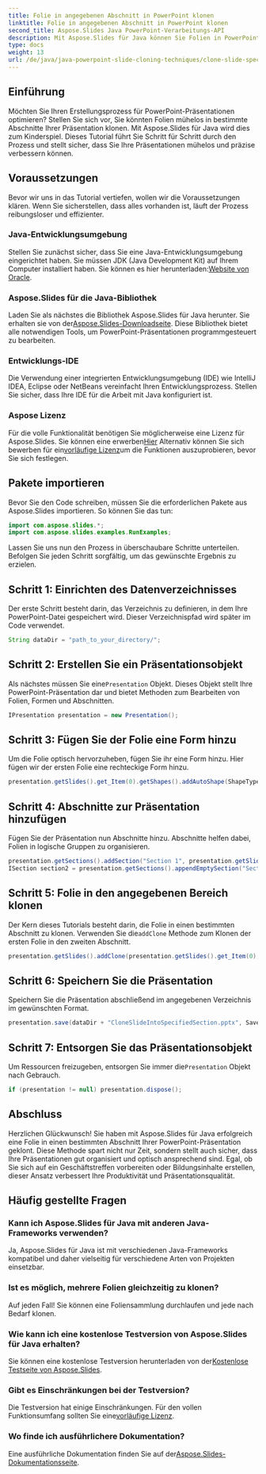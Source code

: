 ```yaml
---
title: Folie in angegebenen Abschnitt in PowerPoint klonen
linktitle: Folie in angegebenen Abschnitt in PowerPoint klonen
second_title: Aspose.Slides Java PowerPoint-Verarbeitungs-API
description: Mit Aspose.Slides für Java können Sie Folien in PowerPoint mühelos in bestimmte Abschnitte klonen. Verbessern Sie Ihre Präsentationen mit dieser Schritt-für-Schritt-Anleitung.
type: docs
weight: 13
url: /de/java/java-powerpoint-slide-cloning-techniques/clone-slide-specified-section-powerpoint/
---
```

## Einführung
Möchten Sie Ihren Erstellungsprozess für PowerPoint-Präsentationen optimieren? Stellen Sie sich vor, Sie könnten Folien mühelos in bestimmte Abschnitte Ihrer Präsentation klonen. Mit Aspose.Slides für Java wird dies zum Kinderspiel. Dieses Tutorial führt Sie Schritt für Schritt durch den Prozess und stellt sicher, dass Sie Ihre Präsentationen mühelos und präzise verbessern können.
## Voraussetzungen
Bevor wir uns in das Tutorial vertiefen, wollen wir die Voraussetzungen klären. Wenn Sie sicherstellen, dass alles vorhanden ist, läuft der Prozess reibungsloser und effizienter.
### Java-Entwicklungsumgebung
 Stellen Sie zunächst sicher, dass Sie eine Java-Entwicklungsumgebung eingerichtet haben. Sie müssen JDK (Java Development Kit) auf Ihrem Computer installiert haben. Sie können es hier herunterladen:[Website von Oracle](https://www.oracle.com/java/technologies/javase-downloads.html).
### Aspose.Slides für die Java-Bibliothek
 Laden Sie als nächstes die Bibliothek Aspose.Slides für Java herunter. Sie erhalten sie von der[Aspose.Slides-Downloadseite](https://releases.aspose.com/slides/java/). Diese Bibliothek bietet alle notwendigen Tools, um PowerPoint-Präsentationen programmgesteuert zu bearbeiten.
### Entwicklungs-IDE
Die Verwendung einer integrierten Entwicklungsumgebung (IDE) wie IntelliJ IDEA, Eclipse oder NetBeans vereinfacht Ihren Entwicklungsprozess. Stellen Sie sicher, dass Ihre IDE für die Arbeit mit Java konfiguriert ist.
### Aspose Lizenz
 Für die volle Funktionalität benötigen Sie möglicherweise eine Lizenz für Aspose.Slides. Sie können eine erwerben[Hier](https://purchase.aspose.com/buy) Alternativ können Sie sich bewerben für ein[vorläufige Lizenz](https://purchase.aspose.com/temporary-license/)um die Funktionen auszuprobieren, bevor Sie sich festlegen.
## Pakete importieren
Bevor Sie den Code schreiben, müssen Sie die erforderlichen Pakete aus Aspose.Slides importieren. So können Sie das tun:
```java
import com.aspose.slides.*;
import com.aspose.slides.examples.RunExamples;
```
Lassen Sie uns nun den Prozess in überschaubare Schritte unterteilen. Befolgen Sie jeden Schritt sorgfältig, um das gewünschte Ergebnis zu erzielen.
## Schritt 1: Einrichten des Datenverzeichnisses
Der erste Schritt besteht darin, das Verzeichnis zu definieren, in dem Ihre PowerPoint-Datei gespeichert wird. Dieser Verzeichnispfad wird später im Code verwendet.
```java
String dataDir = "path_to_your_directory/";
```
## Schritt 2: Erstellen Sie ein Präsentationsobjekt
 Als nächstes müssen Sie eine`Presentation` Objekt. Dieses Objekt stellt Ihre PowerPoint-Präsentation dar und bietet Methoden zum Bearbeiten von Folien, Formen und Abschnitten.
```java
IPresentation presentation = new Presentation();
```
## Schritt 3: Fügen Sie der Folie eine Form hinzu
Um die Folie optisch hervorzuheben, fügen Sie ihr eine Form hinzu. Hier fügen wir der ersten Folie eine rechteckige Form hinzu.
```java
presentation.getSlides().get_Item(0).getShapes().addAutoShape(ShapeType.Rectangle, 200, 50, 300, 100);
```
## Schritt 4: Abschnitte zur Präsentation hinzufügen
Fügen Sie der Präsentation nun Abschnitte hinzu. Abschnitte helfen dabei, Folien in logische Gruppen zu organisieren.
```java
presentation.getSections().addSection("Section 1", presentation.getSlides().get_Item(0));
ISection section2 = presentation.getSections().appendEmptySection("Section 2");
```
## Schritt 5: Folie in den angegebenen Bereich klonen
Der Kern dieses Tutorials besteht darin, die Folie in einen bestimmten Abschnitt zu klonen. Verwenden Sie die`addClone` Methode zum Klonen der ersten Folie in den zweiten Abschnitt.
```java
presentation.getSlides().addClone(presentation.getSlides().get_Item(0), section2);
```
## Schritt 6: Speichern Sie die Präsentation
Speichern Sie die Präsentation abschließend im angegebenen Verzeichnis im gewünschten Format.
```java
presentation.save(dataDir + "CloneSlideIntoSpecifiedSection.pptx", SaveFormat.Pptx);
```
## Schritt 7: Entsorgen Sie das Präsentationsobjekt
 Um Ressourcen freizugeben, entsorgen Sie immer die`Presentation` Objekt nach Gebrauch.
```java
if (presentation != null) presentation.dispose();
```
## Abschluss
Herzlichen Glückwunsch! Sie haben mit Aspose.Slides für Java erfolgreich eine Folie in einen bestimmten Abschnitt Ihrer PowerPoint-Präsentation geklont. Diese Methode spart nicht nur Zeit, sondern stellt auch sicher, dass Ihre Präsentationen gut organisiert und optisch ansprechend sind. 
Egal, ob Sie sich auf ein Geschäftstreffen vorbereiten oder Bildungsinhalte erstellen, dieser Ansatz verbessert Ihre Produktivität und Präsentationsqualität.
## Häufig gestellte Fragen
### Kann ich Aspose.Slides für Java mit anderen Java-Frameworks verwenden?
Ja, Aspose.Slides für Java ist mit verschiedenen Java-Frameworks kompatibel und daher vielseitig für verschiedene Arten von Projekten einsetzbar.
### Ist es möglich, mehrere Folien gleichzeitig zu klonen?
Auf jeden Fall! Sie können eine Foliensammlung durchlaufen und jede nach Bedarf klonen.
### Wie kann ich eine kostenlose Testversion von Aspose.Slides für Java erhalten?
 Sie können eine kostenlose Testversion herunterladen von der[Kostenlose Testseite von Aspose.Slides](https://releases.aspose.com/).
### Gibt es Einschränkungen bei der Testversion?
 Die Testversion hat einige Einschränkungen. Für den vollen Funktionsumfang sollten Sie eine[vorläufige Lizenz](https://purchase.aspose.com/temporary-license/).
### Wo finde ich ausführlichere Dokumentation?
 Eine ausführliche Dokumentation finden Sie auf der[Aspose.Slides-Dokumentationsseite](https://reference.aspose.com/slides/java/).
